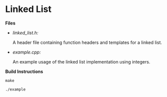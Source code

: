 # Linked List

**Files**

* *linked_list.h:*

     A header file containing function headers and templates for a linked list.
    
* *example.cpp:*

     An example usage of the linked list implementation using integers.
     
**Build Instructions**

`make`

`./example`
